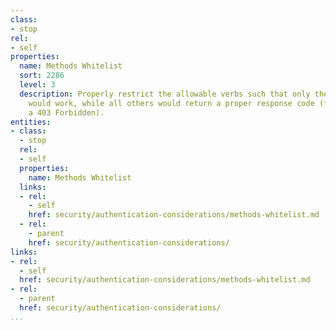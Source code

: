 ```yaml
---
class:
- stop
rel:
- self
properties:
  name: Methods Whitelist
  sort: 2286
  level: 3
  description: Properly restrict the allowable verbs such that only the allowed verbs
    would work, while all others would return a proper response code (for example,
    a 403 Forbidden).
entities:
- class:
  - stop
  rel:
  - self
  properties:
    name: Methods Whitelist
  links:
  - rel:
    - self
    href: security/authentication-considerations/methods-whitelist.md
  - rel:
    - parent
    href: security/authentication-considerations/
links:
- rel:
  - self
  href: security/authentication-considerations/methods-whitelist.md
- rel:
  - parent
  href: security/authentication-considerations/
...
```

